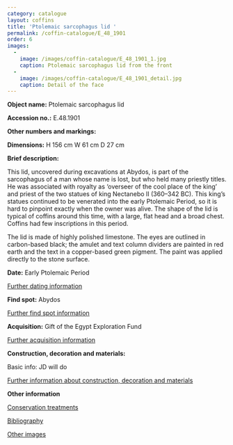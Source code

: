 ```yaml
---
category: catalogue
layout: coffins
title: 'Ptolemaic sarcophagus lid '
permalink: /coffin-catalogue/E_48_1901
order: 6
images: 
  -
    image: /images/coffin-catalogue/E_48_1901_1.jpg
    caption: Ptolemaic sarcophagus lid from the front
  -
    image: /images/coffin-catalogue/E_48_1901_detail.jpg
    caption: Detail of the face
---
```


**Object name:** 
Ptolemaic sarcophagus lid 

**Accession no.:** 
E.48.1901

**Other numbers and markings:**
<other numbers etc.>

**Dimensions:** 
H 156 cm
W 61 cm
D 27 cm

**Brief description:** 

This lid, uncovered during excavations at Abydos, is part of the
sarcophagus of a man whose name is lost, but who held many priestly
titles. He was associated with royalty as ‘overseer of the cool place of
the king’ and priest of the two statues of king Nectanebo II (360–342
BC). This king’s statues continued to be venerated into the early
Ptolemaic Period, so it is hard to pinpoint exactly when the owner was
alive. The shape of the lid is typical of coffins around this time, with
a large, flat head and a broad chest. Coffins had few inscriptions in
this period. 

The lid is made of highly polished limestone. The eyes are outlined in
carbon-based black; the amulet and text column dividers are painted in
red earth and the text in a copper-based green pigment. The paint was
applied directly to the stone surface.

**Date:**
Early Ptolemaic Period

[Further dating information](/catalogue_extras/E_48_1901_dating)

**Find spot:**
Abydos

[Further find spot information](/catalogue_extras/E_48_1901_findspot)

**Acquisition:**
Gift of the Egypt Exploration Fund


[Further acquisition information](/catalogue_extras/E_48_1901_acquisition)

**Construction, decoration and materials:**

Basic info: JD will do

[Further information about construction, decoration and materials](/catalogue_extras/E_48_1901_materials)


**Other information**

[Conservation treatments](/catalogue_extras/E_48_1901_conservation)

[Bibliography](/catalogue_extras/E_48_1901_bibliography)

[Other images](/catalogue_extras/E_48_1901_imagesheet)

